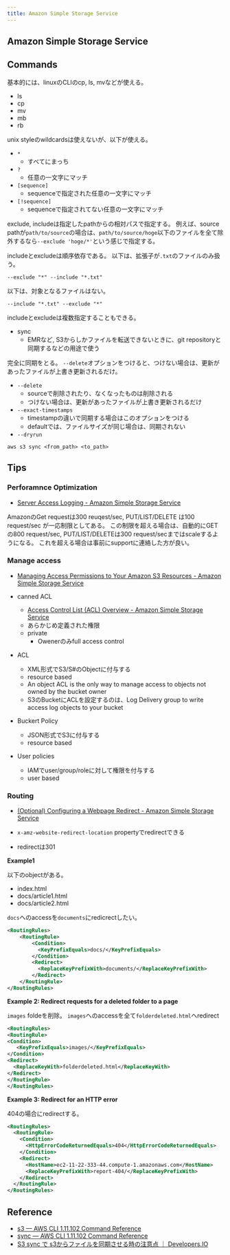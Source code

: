 ```yaml
---
title: Amazon Simple Storage Service
---
```


## Amazon Simple Storage Service

## Commands
基本的には、linuxのCLIのcp, ls, mvなどが使える。

* ls
* cp
* mv
* mb
* rb

unix styleのwildcardsは使えないが、以下が使える。

* `*`
    * すべてにまっち
* `?`
    * 任意の一文字にマッチ
* `[sequence]`
    * sequenceで指定された任意の一文字にマッチ
* `[!sequence]`
    * sequenceで指定されてない任意の一文字にマッチ

exclude, includeは指定したpathからの相対パスで指定する。
例えば、source pathが`path/to/source`の場合は、`path/to/source/hoge`以下のファイルを全て除外するなら`--exclude 'hoge/*'`という感じで指定する。

includeとexcludeは順序依存である。
以下は、拡張子が`.txt`のファイルのみ扱う。

```
--exclude "*" --include "*.txt"
```

以下は、対象となるファイルはない。

```
--include "*.txt" --exclude "*"
```

includeとexcludeは複数指定することもできる。


* sync
    * EMRなど, S3からしかファイルを転送できないときに、git repositoryと同期するなどの用途で使う

完全に同期をとる。
`--delete`オプションをつけると、つけない場合は、更新があったファイルが上書き更新されるだけ。

* `--delete`
    * sourceで削除されたり、なくなったものは削除される
    * つけない場合は、更新があったファイルが上書き更新されるだけ
* `--exact-timestamps`
    * timestampの違いで同期する場合はこのオプションをつける
    * defaultでは、ファイルサイズが同じ場合は、同期されない
* `--dryrun`

```
aws s3 sync <from_path> <to_path>
```

## Tips

### Perforamnce Optimization
* [Server Access Logging - Amazon Simple Storage Service](https://docs.aws.amazon.com/AmazonS3/latest/dev/ServerLogs.html)

AmazonのGet requestは300 reuqest/sec, PUT/LIST/DELETE は100 request/sec が一応制限としてある。
この制限を超える場合は、自動的にGETの800 request/sec, PUT/LIST/DELETEは300 request/secまではscaleするようになる。
これを超える場合は事前にsupportに連絡した方が良い。

### Manage access
* [Managing Access Permissions to Your Amazon S3 Resources - Amazon Simple Storage Service](http://docs.aws.amazon.com/AmazonS3/latest/dev/s3-access-control.html)


* canned ACL
    * [Access Control List (ACL) Overview - Amazon Simple Storage Service](https://docs.aws.amazon.com/AmazonS3/latest/dev/acl-overview.html#canned-acl)
    * あらかじめ定義された権限
    * private
        * Owenerのみfull access control
* ACL
    * XML形式でS3/S#のObjectに付与する
    * resource based
    * An object ACL is the only way to manage access to objects not owned by the bucket owner
    * S3のBucketにACLを設定するのは、Log Delivery group to write access log objects to your bucket 
* Buckert Policy
    * JSON形式でS3に付与する
    * resource based
* User policies
    * IAMでuser/group/roleに対して権限を付与する
    * user based

### Routing
* [(Optional) Configuring a Webpage Redirect - Amazon Simple Storage Service](http://docs.aws.amazon.com/AmazonS3/latest/dev/how-to-page-redirect.html)

* `x-amz-website-redirect-location` propertyでredirectできる
* redirectは301


**Example1**

以下のobjectがある。

* index.html
* docs/article1.html
* docs/article2.html

`docs`へのaccessを`documents`にredicrectしたい。

```xml
<RoutingRules>
    <RoutingRule>
        <Condition>
          <KeyPrefixEquals>docs/</KeyPrefixEquals>
        </Condition>
        <Redirect>
          <ReplaceKeyPrefixWith>documents/</ReplaceKeyPrefixWith>
        </Redirect>
    </RoutingRule>
</RoutingRules>
```

**Example 2: Redirect requests for a deleted folder to a page**

`images` foldeを削除。
`images`へのaccessを全て`folderdeleted.html`へredirect

```xml
<RoutingRules>
<RoutingRule>
<Condition>
   <KeyPrefixEquals>images/</KeyPrefixEquals>
</Condition>
<Redirect>
  <ReplaceKeyWith>folderdeleted.html</ReplaceKeyWith>
</Redirect>
</RoutingRule>
</RoutingRules>
```

**Example 3: Redirect for an HTTP error**

404の場合にredirectする。

```xml
<RoutingRules>
  <RoutingRule>
    <Condition>
      <HttpErrorCodeReturnedEquals>404</HttpErrorCodeReturnedEquals>
    </Condition>
    <Redirect>
      <HostName>ec2-11-22-333-44.compute-1.amazonaws.com</HostName>
      <ReplaceKeyPrefixWith>report-404/</ReplaceKeyPrefixWith>
    </Redirect>
  </RoutingRule>
</RoutingRules>
```


## Reference
* [s3 — AWS CLI 1.11.102 Command Reference](http://docs.aws.amazon.com/cli/latest/reference/s3/)
* [sync — AWS CLI 1.11.102 Command Reference](http://docs.aws.amazon.com/cli/latest/reference/s3/sync.html)
* [S3 sync で s3からファイルを同期させる時の注意点 ｜ Developers.IO](http://dev.classmethod.jp/cloud/aws/s3-sync-exact-timestamps/)
